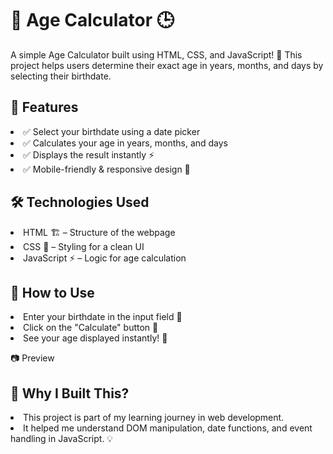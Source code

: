 <h1 align:centre> 🎂 Age Calculator 🕒 </h1> 


<p>A simple Age Calculator built using HTML, CSS, and JavaScript! 🚀 This project helps users determine their exact age in years, months, and days by selecting their birthdate.

</p>

<h2>📌 Features</h2>
 <p>
  <li>
     ✅ Select your birthdate using a date picker</li>
<li>✅ Calculates your age in years, months, and days</li>
<li>✅ Displays the result instantly ⚡</li>
<li>✅ Mobile-friendly & responsive design 🎨
</li>


</p> 

<h2>🛠️ Technologies Used</h2>
<p>
<li> HTML 🏗️ – Structure of the webpage</li> 
<li>CSS 🎨 – Styling for a clean UI</li>
<li>JavaScript ⚡ – Logic for age calculation
</li>
</p>

<h2>🚀 How to Use</h2>
<p>
 <li>Enter your birthdate in the input field 📅
</li>

<li>Click on the "Calculate" button 🔘
</li>
<li>See your age displayed instantly! 🎉
</li>


📷 Preview</p>

<h2>🌟 Why I Built This?</h2>
<p>
 <li>This project is part of my learning journey in web development. 
</li>
<li> It helped me understand DOM manipulation, date functions, and event handling in JavaScript. 💡

</li>

</p>

